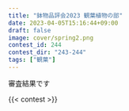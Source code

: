 ```yaml
---
title: "鉢物品評会2023 観葉植物の部"
date: 2023-04-05T15:16:44+09:00
draft: false
image: cover/spring2.png
contest_id: 244
contest_dir: "243-244"
tags: ["観葉"]
---
```

審査結果です

{{< contest >}}
